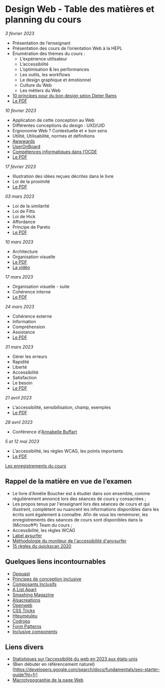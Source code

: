 # Design Web - Table des matières et planning du cours

*3 février 2023*

- Présentation de l’enseignant
- Présentation des cours de l’orientation Web à la HEPL
- Énumération des thèmes du cours :
	- L’expérience utilisateur
	- L’accessibilité
	- L’optimisation & les performances
	- Les outils, les workflows
	- Le design graphique et émotionnel
	- Culture du Web
	- Les métiers du Web
- [10 principes pour du bon design selon Dieter Rams](https://fr.wikipedia.org/wiki/Dieter_Rams)
- [Le PDF](pdfs/01.pdf)

*10 février 2023*

- Application de cette conception au Web
- Différentes conceptions du design : UXD/UID
- Ergnonomie Web ? Contextuelle et ≠ bon sens
- Utilité, Utilisabilité, normes et définitions
- [Awwwards](https://www.awwwards.com)
- [UserOnBoard](https://www.useronboard.com)
- [Compétences informatiques dans l’OCDE](https://www.nngroup.com/articles/computer-skill-levels/)
- [Le PDF](pdfs/02.pdf)

*17 février 2023*

- Illustration des idées reçues décrites dans le livre
- Loi de la proximité
- [Le PDF](pdfs/03.pdf)

*03 mars 2023*

- Loi de la similarité
- Loi de Fitts
- Loi de Hick
- Affordance
- Principe de Pareto
- [Le PDF](pdfs/04.pdf)

*10 mars 2023*

- Architecture
- Organisation visuelle
- [Le PDF](https://raw.githubusercontent.com/tecg-dwt/dwt-tdm/1b041816165a8d60a5447d4f809ccd151386a1fc/pdfs/2022/05.pdf)
- [La vidéo](https://www.youtube.com/watch?v=ydgRBa-LByc)

*17 mars 2023*

- Organisation visuelle - suite
- Cohérence interne
- [Le PDF](pdfs/06.pdf)

*24 mars 2023*

- Cohérence externe
- Information
- Compréhension
- Assistance
- [Le PDF](pdfs/07.pdf)

*31 mars 2023*

- Gérer les erreurs
- Rapidité
- Liberté
- Accessibilité
- Satisfaction
- Le besoin
- [Le PDF](pdfs/08.pdf)

*21 avril 2023*

- L’accessibilité, sensibilisation, champ, exemples
- [Le PDF](pdfs/10.pdf)

*28 avril 2023*

- Conférence d'[Annabelle Buffart](https://www.linkedin.com/in/annabuffart/)

*5 et 12 mai 2023*

- L’accessibilité, les règles WCAG, les points importants
- [Le PDF](pdfs/11.pdf)

[Les enregistrements du cours](https://www.youtube.com/playlist?list=PLg9HTCEtaWMjiL3kQu9JMWJaJL-JdY_S8)

## Rappel de la matière en vue de l’examen

- Le livre d'Amélie Boucher est à étudier dans son ensemble, comme régulièrement annoncé lors des séances de cours y consacrées ;
- Les propos tenus par l'enseignant lors des séances de cours et qui illustrent, complètent ou nuancent les informations disponibles dans les écrits sont également à connaître. Afin de vous les remémorer, les enregistrements des séances de cours sont disponibles dans la (Microsoft®) Team du cours ;
- Accessibilité, les règles WCAG
- [Label aysurfer](https://www.anysurfer.be/fr/labels/label-anysurfer-pour-les-sites-web)
- [Méthodologie du moniteur de l'accessibilité d'anysurfer](https://www.moniteurdelaccessibilite.be/methodologie.html)
- [15 règles du quickscan 2020](https://www.moniteurdelaccessibilite.be/2020.html)

## Quelques liens incontournables
- [Opquast](https://checklists.opquast.com/fr/assurance-qualite-web/)
- [Principes de conception inclusive](https://inclusivedesignprinciples.org/fr/)
- [Composants Inclusifs](https://inclusive-components.design/)
- [A List Apart](http://www.alistapart.com)
- [Smashing Magazine](http://www.smashingmagazine.com)
- [Alsacreations](http://www.alsacreations.com)
- [Openweb](http://openweb.eu.org)
- [CSS Tricks](http://www.css-tricks.com)
- [Hteumeuleu](http://www.hteumeuleu.fr)
- [Codrops](http://tympanus.net/codrops/)
- [Form Patterns](https://formdesignpatterns.com/)
- [Inclusive components](https://inclusive-components.design/)

## Liens divers
- [Statistiques sur l’accessibilité du web en 2023 aux états-unis](https://ddiy.co/web-accessibility-statistics/)
- (Bien débuter en référencement naturel)[https://developers.google.com/search/docs/fundamentals/seo-starter-guide?hl=fr]
- [Macrotypographie de la page Web](https://www.dailymotion.com/video/xfpf08)
